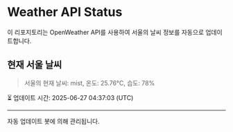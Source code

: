 
# Weather API Status

이 리포지토리는 OpenWeather API를 사용하여 서울의 날씨 정보를 자동으로 업데이트합니다.

## 현재 서울 날씨
> 서울의 현재 날씨: mist, 온도: 25.76°C, 습도: 78%

⏳ 업데이트 시간: 2025-06-27 04:37:03 (UTC)

---
자동 업데이트 봇에 의해 관리됩니다.
